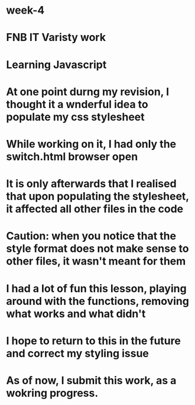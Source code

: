 # week-4

# FNB IT Varisty work
# Learning Javascript

# At one point durng my revision, I thought it a wnderful idea to populate my css stylesheet
# While working on it, I had only the switch.html browser open
# It is only afterwards that I realised that upon populating the stylesheet, it affected all other files in the code
# Caution: when you notice that the style format does not make sense to other files, it wasn't meant for them
# I had a lot of fun this lesson, playing around with the functions, removing what works and what didn't
# I hope to return to this in the future and correct my styling issue
# As of now, I submit this work, as a wokring progress.
